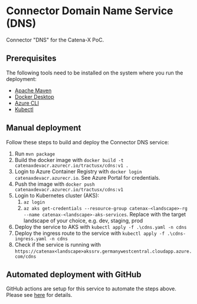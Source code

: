 # Connector Domain Name Service (DNS)

Connector "DNS" for the Catena-X PoC.

## Prerequisites

The following tools need to be installed on the system where you run the deployment:
- [Apache Maven](https://maven.apache.org/install.html)
- [Docker Desktop](https://docs.docker.com/desktop/)
- [Azure CLI](https://docs.microsoft.com/en-us/cli/azure/install-azure-cli)
- [Kubectl](https://kubernetes.io/docs/tasks/tools/)

## Manual deployment

Follow these steps to build and deploy the Connector DNS service:
1. Run `mvn package`
1. Build the docker image with `docker build -t catenaxdevacr.azurecr.io/tractusx/cdns:v1 .`
1. Login to Azure Container Registry with `docker login catenaxdevacr.azurecr.io`. See Azure Portal for credentials.
1. Push the image with `docker push catenaxdevacr.azurecr.io/tractusx/cdns:v1`
1. Login to Kubernetes cluster (AKS):
    1. `az login`
    1. `az aks get-credentials --resource-group catenax-<landscape>-rg --name catenax-<landscape>-aks-services`. Replace <landscape> with the target landscape of your choice, e.g. dev, staging, prod
1. Deploy the service to AKS with `kubectl apply -f .\cdns.yaml -n cdns`
1. Deploy the ingress route to the service with `kubectl apply -f .\cdns-ingress.yaml -n cdns`
1. Check if the service is running with `https://catenax<landscape>akssrv.germanywestcentral.cloudapp.azure.com/cdns`

## Automated deployment with GitHub

GitHub actions are setup for this service to automate the steps above. Please see [here](../.github/workflows/main.yml) for details.